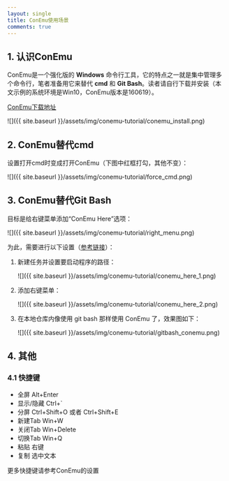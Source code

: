 ```yaml
---
layout: single
title: ConEmu使用场景
comments: true
---
```


## 1. 认识ConEmu

ConEmu是一个强化版的 **Windows** 命令行工具，它的特点之一就是集中管理多个命令行，笔者准备用它来替代 **cmd** 和 **Git Bash**。读者请自行下载并安装（本文示例的系统环境是Win10，ConEmu版本是160619）。

[ConEmu下载地址](http://conemu.github.io/)

![]({{ site.baseurl }}/assets/img/conemu-tutorial/conemu_install.png)

## 2. ConEmu替代cmd

设置打开cmd时变成打开ConEmu（下图中红框打勾，其他不变）：

![]({{ site.baseurl }}/assets/img/conemu-tutorial/force_cmd.png)

## 3. ConEmu替代Git Bash

目标是给右键菜单添加“ConEmu Here”选项：

![]({{ site.baseurl }}/assets/img/conemu-tutorial/right_menu.png)

为此，需要进行以下设置（[参考链接](http://superuser.com/questions/454380/git-bash-here-in-conemu)）：

1. 新建任务并设置要启动程序的路径：

    ![]({{ site.baseurl }}/assets/img/conemu-tutorial/conemu_here_1.png)

1. 添加右键菜单：

    ![]({{ site.baseurl }}/assets/img/conemu-tutorial/conemu_here_2.png)

1. 在本地仓库内像使用 git bash 那样使用 ConEmu 了，效果图如下：  

    ![]({{ site.baseurl }}/assets/img/conemu-tutorial/gitbash_conemu.png)

## 4. 其他

### 4.1 快捷键  

- 全屏 Alt+Enter
- 显示/隐藏 Ctrl+`
- 分屏 Ctrl+Shift+O 或者 Ctrl+Shift+E
- 新建Tab Win+W
- 关闭Tab Win+Delete
- 切换Tab Win+Q
- 粘贴 右键
- 复制 选中文本  

更多快捷键请参考ConEmu的设置